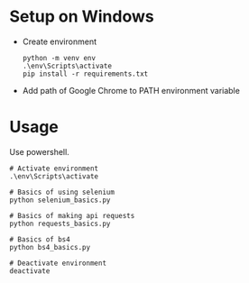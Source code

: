 # Setup on Windows

- Create environment
  ```
  python -m venv env
  .\env\Scripts\activate
  pip install -r requirements.txt
  ```
- Add path of Google Chrome to PATH environment variable

# Usage

Use powershell.

```
# Activate environment
.\env\Scripts\activate

# Basics of using selenium
python selenium_basics.py

# Basics of making api requests
python requests_basics.py

# Basics of bs4
python bs4_basics.py

# Deactivate environment
deactivate
```
